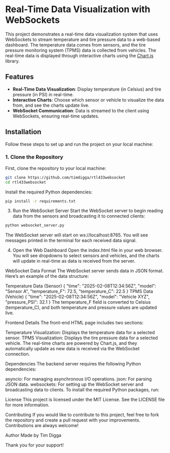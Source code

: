 # Real-Time Data Visualization with WebSockets

This project demonstrates a real-time data visualization system that uses WebSockets to stream temperature and tire pressure data to a web-based dashboard. The temperature data comes from sensors, and the tire pressure monitoring system (TPMS) data is collected from vehicles. The real-time data is displayed through interactive charts using the [Chart.js](https://www.chartjs.org/) library.

## Features

- **Real-Time Data Visualization**: Display temperature (in Celsius) and tire pressure (in PSI) in real-time.
- **Interactive Charts**: Choose which sensor or vehicle to visualize the data from, and see the charts update live.
- **WebSocket Communication**: Data is streamed to the client using WebSockets, ensuring real-time updates.

## Installation

Follow these steps to set up and run the project on your local machine:

### 1. Clone the Repository

First, clone the repository to your local machine:

```bash
git clone https://github.com/timdigga/rtl433websocket
cd rtl433websocket
```
Install the required Python dependencies:

```bash
pip install -r requirements.txt
```
3. Run the WebSocket Server
Start the WebSocket server to begin reading data from the sensors and broadcasting it to connected clients:

```bash
python websocket_server.py
```
The WebSocket server will start on ws://localhost:8765. You will see messages printed in the terminal for each received data signal.

4. Open the Web Dashboard
Open the index.html file in your web browser. You will see dropdowns to select sensors and vehicles, and the charts will update in real-time as data is received from the server.

WebSocket Data Format
The WebSocket server sends data in JSON format. Here’s an example of the data structure:

Temperature Data (Sensor)
{
    "time": "2025-02-08T12:34:56Z",
    "model": "Sensor A",
    "temperature_F": 72.5,
    "temperature_C": 22.5
}
TPMS Data (Vehicle)
{
    "time": "2025-02-08T12:34:56Z",
    "model": "Vehicle XYZ",
    "pressure_PSI": 32.1
}
The temperature_F field is converted to Celsius (temperature_C), and both temperature and pressure values are updated live.

Frontend Details
The front-end HTML page includes two sections:

Temperature Visualization: Displays the temperature data for a selected sensor.
TPMS Visualization: Displays the tire pressure data for a selected vehicle.
The real-time charts are powered by Chart.js, and they automatically update as new data is received via the WebSocket connection.

Dependencies
The backend server requires the following Python dependencies:

asyncio: For managing asynchronous I/O operations.
json: For parsing JSON data.
websockets: For setting up the WebSocket server and broadcasting data to clients.
To install the required Python packages, run:

License
This project is licensed under the MIT License. See the LICENSE file for more information.

Contributing
If you would like to contribute to this project, feel free to fork the repository and create a pull request with your improvements. Contributions are always welcome!

Author
Made by Tim Digga

Thank you for your support!

